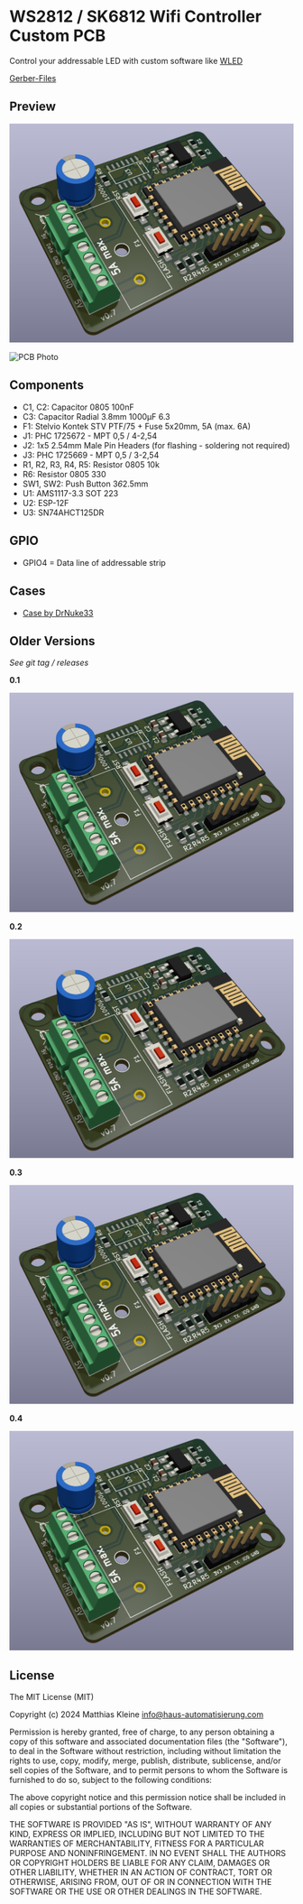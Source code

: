 # WS2812 / SK6812 Wifi Controller Custom PCB

Control your addressable LED with custom software like [WLED](https://github.com/Aircoookie/WLED)

[Gerber-Files](https://github.com/klein0r/pcb-ws2812-wifi-controller/releases)

## Preview

![PCB Preview](https://raw.githubusercontent.com/klein0r/pcb-ws2812-wifi-controller/master/preview.png)

![PCB Photo](https://raw.githubusercontent.com/klein0r/pcb-ws2812-wifi-controller/master/previewReal.jpg)

## Components

- C1, C2: Capacitor 0805 100nF
- C3: Capacitor Radial 3.8mm 1000μF 6.3
- F1: Stelvio Kontek STV PTF/75 + Fuse 5x20mm, 5A (max. 6A)
- J1: PHC 1725672 - MPT 0,5 / 4-2,54
- J2: 1x5 2.54mm Male Pin Headers (for flashing - soldering not required)
- J3: PHC 1725669 - MPT 0,5 / 3-2,54
- R1, R2, R3, R4, R5: Resistor 0805 10k
- R6: Resistor 0805 330
- SW1, SW2: Push Button 3*6*2.5mm
- U1: AMS1117-3.3 SOT 223
- U2: ESP-12F
- U3: SN74AHCT125DR

## GPIO

- GPIO4 = Data line of addressable strip

## Cases

- [Case by DrNuke33](https://www.thingiverse.com/thing:4909109)

## Older Versions

*See git tag / releases*

**0.1**

![PCB Preview](https://raw.githubusercontent.com/klein0r/pcb-ws2812-wifi-controller/0.1/preview.png)

**0.2**

![PCB Preview](https://raw.githubusercontent.com/klein0r/pcb-ws2812-wifi-controller/0.2/preview.png)

**0.3**

![PCB Preview](https://raw.githubusercontent.com/klein0r/pcb-ws2812-wifi-controller/0.3/preview.png)

**0.4**

![PCB Preview](https://raw.githubusercontent.com/klein0r/pcb-ws2812-wifi-controller/0.4/preview.png)

## License

The MIT License (MIT)

Copyright (c) 2024 Matthias Kleine <info@haus-automatisierung.com>

Permission is hereby granted, free of charge, to any person obtaining a copy
of this software and associated documentation files (the "Software"), to deal
in the Software without restriction, including without limitation the rights
to use, copy, modify, merge, publish, distribute, sublicense, and/or sell
copies of the Software, and to permit persons to whom the Software is
furnished to do so, subject to the following conditions:

The above copyright notice and this permission notice shall be included in
all copies or substantial portions of the Software.

THE SOFTWARE IS PROVIDED "AS IS", WITHOUT WARRANTY OF ANY KIND, EXPRESS OR
IMPLIED, INCLUDING BUT NOT LIMITED TO THE WARRANTIES OF MERCHANTABILITY,
FITNESS FOR A PARTICULAR PURPOSE AND NONINFRINGEMENT. IN NO EVENT SHALL THE
AUTHORS OR COPYRIGHT HOLDERS BE LIABLE FOR ANY CLAIM, DAMAGES OR OTHER
LIABILITY, WHETHER IN AN ACTION OF CONTRACT, TORT OR OTHERWISE, ARISING FROM,
OUT OF OR IN CONNECTION WITH THE SOFTWARE OR THE USE OR OTHER DEALINGS IN
THE SOFTWARE.
